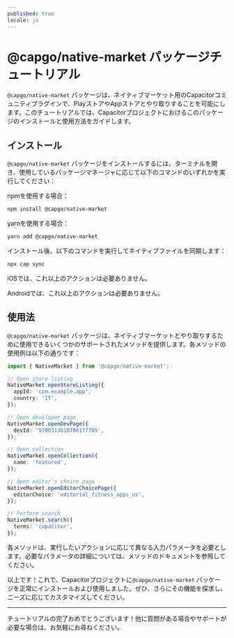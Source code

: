 ```yaml
---
published: true
locale: ja
---
```


# @capgo/native-market パッケージチュートリアル

`@capgo/native-market` パッケージは、ネイティブマーケット用のCapacitorコミュニティプラグインで、PlayストアやAppストアとやり取りすることを可能にします。このチュートリアルでは、Capacitorプロジェクトにおけるこのパッケージのインストールと使用方法をガイドします。

## インストール

`@capgo/native-market` パッケージをインストールするには、ターミナルを開き、使用しているパッケージマネージャに応じて以下のコマンドのいずれかを実行してください：

npmを使用する場合：

```bash
npm install @capgo/native-market
```

yarnを使用する場合：

```bash
yarn add @capgo/native-market
```

インストール後、以下のコマンドを実行してネイティブファイルを同期します：

```bash
npx cap sync
```

iOSでは、これ以上のアクションは必要ありません。

Androidでは、これ以上のアクションは必要ありません。

## 使用法

`@capgo/native-market` パッケージは、ネイティブマーケットとやり取りするために使用できるいくつかのサポートされたメソッドを提供します。各メソッドの使用例は以下の通りです：

```typescript
import { NativeMarket } from '@capgo/native-market';

// Open store listing
NativeMarket.openStoreListing({
  appId: 'com.example.app',
  country: 'IT',
});

// Open developer page
NativeMarket.openDevPage({
  devId: '5700313618786177705',
});

// Open collection
NativeMarket.openCollection({
  name: 'featured',
});

// Open editor's choice page
NativeMarket.openEditorChoicePage({
  editorChoice: 'editorial_fitness_apps_us',
});

// Perform search
NativeMarket.search({
  terms: 'capacitor',
});
```

各メソッドは、実行したいアクションに応じて異なる入力パラメータを必要とします。必要なパラメータの詳細については、メソッドのドキュメントを参照してください。

以上です！これで、Capacitorプロジェクトに`@capgo/native-market` パッケージを正常にインストールおよび使用しました。ぜひ、さらにその機能を探求し、ニーズに応じてカスタマイズしてください。

***

チュートリアルの完了おめでとうございます！他に質問がある場合やサポートが必要な場合は、お気軽にお尋ねください。
